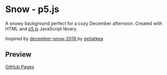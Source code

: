 # Snow - p5.js

A snowy background perfect for a cozy December afternoon. Created with HTML and [p5.js](https://p5js.org/) JavaScript library. 

Inspired by [december-snow-2018
](https://github.com/petlatkea/december-snow-2018) by [petlatkea](https://github.com/petlatkea)


## Preview

[GitHub Pages](https://alihmohammad.github.io/p5-Snow/)

